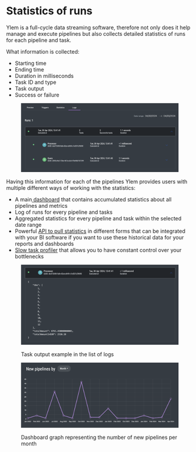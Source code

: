 # Statistics of runs

Ylem is a full-cycle data streaming software, therefore not only does it help manage and execute pipelines but also collects detailed statistics of runs for each pipeline and task.

What information is collected:

* Starting time
* Ending time
* Duration in milliseconds
* Task ID and type
* Task output
* Success or failure



<figure><img src="../.gitbook/assets/Screenshot 2024-04-30 at 13.42.29.png" alt=""><figcaption></figcaption></figure>

Having this information for each of the pipelines Ylem provides users with multiple different ways of working with the statistics:

* A main[ dashboard](https://app.datamin.io/dashboard) that contains accumulated statistics about all pipelines and metrics
* Log of runs for every pipeline and tasks
* Aggregated statistics for every pipeline and task within the selected date range
* Powerful [API to pull statistics](../api/api-endpoints.md) in different forms that can be integrated with your BI software if you want to use these historical data for your reports and dashboards
* [Slow task profiler](slow-tasks.md) that allows you to have constant control over your bottlenecks

<figure><img src="../.gitbook/assets/Screenshot 2024-04-30 at 13.42.39.png" alt=""><figcaption><p>Task output example in the list of logs</p></figcaption></figure>

<figure><img src="../.gitbook/assets/Screenshot 2024-04-30 at 13.43.15.png" alt=""><figcaption><p>Dashboard graph representing the number of new pipelines per month</p></figcaption></figure>
